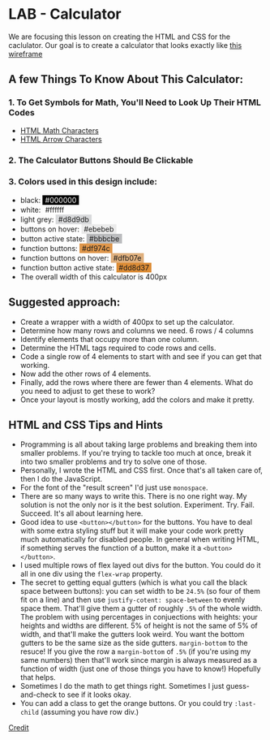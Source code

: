 # LAB - Calculator

We are focusing this lesson on creating the HTML and CSS for the caclulator. Our goal is to create a calculator that looks exactly like [this wireframe](https://www.figma.com/file/bDJ80t9dmmcW88f7Mqv2FL/Wireframe?node-id=0%3A1) 

## A few Things To Know About This Calculator:

### 1. To Get Symbols for Math, You'll Need to Look Up Their HTML Codes

- [HTML Math Characters](https://www.toptal.com/designers/htmlarrows/math/)
- [HTML Arrow Characters](https://www.toptal.com/designers/htmlarrows/arrows/)

### 2. The Calculator Buttons Should Be Clickable

### 3. Colors used in this design include:

- black: <span style="background:black;color:white;display:inline-block;padding:1px 5px;">#000000</span>
- white: <span style="background:white;display:inline-block;padding:1px 5px;">#ffffff</span>
- light grey: <span style="background:#d8d9db;display:inline-block;padding:1px 5px;">#d8d9db</span>
- buttons on hover: <span style="background:#ebebeb;display:inline-block;padding:1px 5px;">#ebebeb</span>
- button active state: <span style="background:#bbbcbe;display:inline-block;padding:1px 5px;">#bbbcbe</span>
- function buttons: <span style="background:#df974c;display:inline-block;padding:1px 5px;">#df974c</span>
- function buttons on hover: <span style="background:#dfb07e;display:inline-block;padding:1px 5px;">#dfb07e</span>
- function button active state: <span style="background:#dd8d37;display:inline-block;padding:1px 5px;">#dd8d37</span>
- The overall width of this calculator is 400px

## Suggested approach:

- Create a wrapper with a width of 400px to set up the calculator.
- Determine how many rows and columns we need. 6 rows / 4 columns
- Identify elements that occupy more than one column.
- Determine the HTML tags required to code rows and cells.
- Code a single row of 4 elements to start with and see if you can get that working.
- Now add the other rows of 4 elements.
- Finally, add the rows where there are fewer than 4 elements. What do you need to adjust to get these to work?
- Once your layout is mostly working, add the colors and make it pretty.

## HTML and CSS Tips and Hints

- Programming is all about taking large problems and breaking them into smaller problems. If you're trying to tackle too much at once, break it into two smaller problems and try to solve one of those.
- Personally, I wrote the HTML and CSS first. Once that's all taken care of, then I do the JavaScript.
- For the font of the "result screen" I'd just use `monospace`.
- There are so many ways to write this. There is no one right way. My solution is not the only nor is it the best solution. Experiment. Try. Fail. Succeed. It's all about learning here.
- Good idea to use `<button></button>` for the buttons. You have to deal with some extra styling stuff but it will make your code work pretty much automatically for disabled people. In general when writing HTML, if something serves the function of a button, make it a `<button></button>`.
- I used multiple rows of flex layed out divs for the button. You could do it all in one div using the `flex-wrap` property.
- The secret to getting equal gutters (which is what you call the black space between buttons): you can set width to be `24.5%` (so four of them fit on a line) and then use `justify-cotent: space-between` to evenly space them. That'll give them a gutter of roughly `.5%` of the whole width. The problem with using percentages in conjuections with heights: your heights and widths are different. 5% of height is not the same of 5% of width, and that'll make the gutters look weird. You want the bottom gutters to be the same size as the side gutters. `margin-bottom` to the resuce! If you give the row a `margin-bottom` of `.5%` (if you're using my same numbers) then that'll work since margin is always measured as a function of width (just one of those things you have to know!) Hopefully that helps.
- Sometimes I do the math to get things right. Sometimes I just guess-and-check to see if it looks okay.
- You can add a class to get the orange buttons. Or you could try `:last-child` (assuming you have row div.)

[Credit](https://frontendmasters.github.io/bootcamp/calculator-html)
